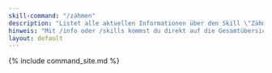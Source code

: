 ```yaml
---
skill-command: "/zähmen"
description: "Listet alle aktuellen Informationen über den Skill \"Zähmen\" auf. "
hinweis: "Mit /info oder /skills kommst du direkt auf die Gesamtübersicht deiner Skills."
layout: default
---
```

{% include command_site.md %}
